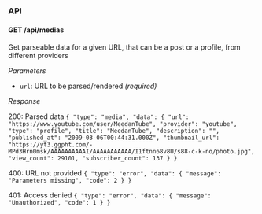 ### API

#### GET /api/medias

Get parseable data for a given URL, that can be a post or a profile, from different providers

*Parameters*

* `url`: URL to be parsed/rendered _(required)_

*Response*

200: Parsed data
`
{
  "type": "media",
  "data": {
    "url": "https://www.youtube.com/user/MeedanTube",
    "provider": "youtube",
    "type": "profile",
    "title": "MeedanTube",
    "description": "",
    "published_at": "2009-03-06T00:44:31.000Z",
    "thumbnail_url": "https://yt3.ggpht.com/-MPd3Hrn0msk/AAAAAAAAAAI/AAAAAAAAAAA/I1ftnn68v8U/s88-c-k-no/photo.jpg",
    "view_count": 29101,
    "subscriber_count": 137
  }
}
`

400: URL not provided
`
{
  "type": "error",
  "data": {
    "message": "Parameters missing",
    "code": 2
  }
}
`

401: Access denied
`
{
  "type": "error",
  "data": {
    "message": "Unauthorized",
    "code": 1
  }
}
`

